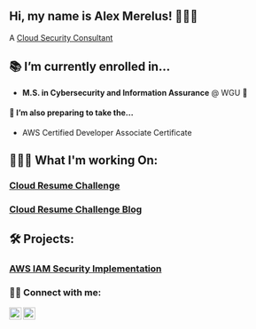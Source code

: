 ## Hi, my name is Alex Merelus! 🙋🏾‍♂️
A [Cloud Security Consultant](https://www.linkedin.com/in/alexmerelus/)

## 📚 I’m currently enrolled in... 
- **M.S. in Cybersecurity and Information Assurance** @ WGU 🦉

#### 🌱 I’m also preparing to take the...
- AWS Certified Developer Associate Certificate

## 👨🏾‍💻 What I'm working On:

### [Cloud Resume Challenge](https://github.com/alexmerelus/cloud-resume-challenge)

### [Cloud Resume Challenge Blog](https://github.com/alexmerelus/cloud-resume-challenge/tree/main/blogs)


## 🛠️ Projects:
### [AWS IAM Security Implementation](https://github.com/alexmerelus/IAM-Cloud-Project)

### 🤳🏾 Connect with me:

[<img align="left" alt="AlexMerelus | LinkedIn" width="22px" src="https://cdn.jsdelivr.net/npm/simple-icons@v3/icons/linkedin.svg" />][linkedin]
[<img align="left" alt="AlexMerelus | Instagram" width="22px" src="https://cdn.jsdelivr.net/npm/simple-icons@v3/icons/instagram.svg" />][instagram]

[instagram]: https://www.instagram.com/mr_merelus/
[linkedin]: https://linkedin.com/in/alexmerelus

<!--
**alexmerelus/alexmerelus** is a ✨ _special_ ✨ repository because its `README.md` (this file) appears on your GitHub profile.

Here are some ideas to get you started:

- 🔭 I’m currently working on ...
- 🌱 I’m currently learning ...
- 👯 I’m looking to collaborate on ...
- 🤔 I’m looking for help with ...
- 💬 Ask me about ...
- 📫 How to reach me: ...
- 😄 Pronouns: ...
- ⚡ Fun fact: ...
-->
